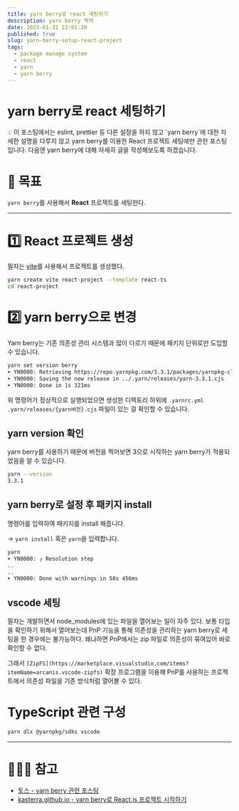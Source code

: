 ```yaml
---
title: yarn berry로 react 세팅하기
description: yarn berry 찍먹
date: 2023-01-31 22:01:20
published: true
slug: yarn-berry-setup-react-project
tags:
  - package manage system
  - react
  - yarn
  - yarn berry
---
```


# yarn berry로 react 세팅하기

<aside>
💡 이 포스팅에서는 eslint, prettier 등 다른 설정을 하지 않고 `yarn berry`에 대한 자세한 설명을 다루지 않고 yarn berry를 이용한 React 프로젝트 세팅에만 관한 포스팅입니다. 다음엔 yarn berry에 대해 자세히 글을 작성해보도록 하겠습니다.

</aside>

# 🎯 목표

`yarn berry`를 사용해서 **React** 프로젝트를 세팅한다.

---

# 1️⃣ React 프로젝트 생성

필자는 [vite](https://vitejs-kr.github.io/guide/#trying-vite-online)를 사용해서 프로젝트를 생성했다.

```bash
yarn create vite react-project --template react-ts
cd react-project
```

# 2️⃣ yarn berry으로 변경

Yarn berry는 기존 의존성 관리 시스템과 많이 다르기 때문에 패키지 단위로만 도입할 수 있습니다.

```bash
yarn set version berry
➤ YN0000: Retrieving https://repo.yarnpkg.com/3.3.1/packages/yarnpkg-cli/bin/yarn.js
➤ YN0000: Saving the new release in ../.yarn/releases/yarn-3.3.1.cjs
➤ YN0000: Done in 1s 321ms
```

위 명령어가 정상적으로 실행되었으면 생성한 디렉토리 하위에 `.yarnrc.yml` `.yarn/releases/{yarn버전}.cjs` 파일이 있는 걸 확인할 수 있습니다.

## yarn version 확인

yarn berry를 사용하기 때문에 버전을 찍어보면 3으로 시작하는 yarn berry가 적용되었음을 알 수 있습니다.

```bash
yarn --version
3.3.1
```

## yarn berry로 설정 후 패키지 install

명령어를 입력하여 패키지를 install 해줍니다.

→ `yarn install` 혹은 `yarn`을 입력합니다.

```bash
yarn
➤ YN0000: ┌ Resolution step
..
..
➤ YN0000: Done with warnings in 58s 456ms
```

## vscode 세팅

필자는 개발하면서 node_modules에 있는 파일을 열어보는 일이 자주 있다. 보통 타입을 확인하기 위해서 열어보는데 PnP 기능을 통해 의존성을 관리하는 yarn berry로 세팅을 한 경우에는 불가능하다. 왜냐하면 PnP에서는 zip 파일로 의존성이 묶여있어 바로 확인할 수 없다.

그래서 `[ZipFS](https://marketplace.visualstudio.com/items?itemName=arcanis.vscode-zipfs)` 확장 프로그램을 이용해 PnP를 사용하는 프로젝트에서 의존성 파일을 기존 방식처럼 열어볼 수 있다.

# TypeScript 관련 구성

```bash
yarn dlx @yarnpkg/sdks vscode
```

---

# 🙋🏻‍♂️ 참고

- [토스 - yarn berry 관련 포스팅](https://toss.tech/article/node-modules-and-yarn-berry)
- [kasterra.github.io - yarn berry로 React.js 프로젝트 시작하기](https://kasterra.github.io/setting-yarn-berry/)

